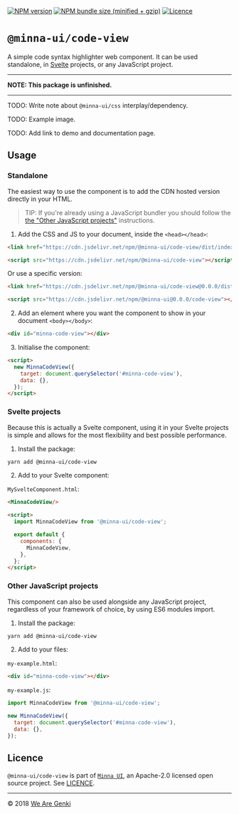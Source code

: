 <!-- markdownlint-disable first-line-h1 ol-prefix -->

[![NPM version](https://img.shields.io/npm/v/@minna-ui/code-view.svg)](https://www.npmjs.com/package/@minna-ui/code-view)
[![NPM bundle size (minified + gzip)](https://img.shields.io/bundlephobia/minzip/@minna-ui/code-view.svg)](https://bundlephobia.com/result?p=@minna-ui/code-view)
[![Licence](https://img.shields.io/npm/l/@minna-ui/code-view.svg)](https://github.com/WeAreGenki/minna-ui/blob/master/LICENCE)

# `@minna-ui/code-view`

A simple code syntax highlighter web component. It can be used standalone, in [Svelte](https://svelte.technology/guide) projects, or any JavaScript project.

-----

**NOTE: This package is unfinished.**

-----

TODO: Write note about `@minna-ui/css` interplay/dependency.

TODO: Example image.

TODO: Add link to demo and documentation page.

## Usage

### Standalone

The easiest way to use the component is to add the CDN hosted version directly in your HTML.

> TIP: If you're already using a JavaScript bundler you should follow the [the "Other JavaScript projects"](#other-javascript-projects) instructions.

1. Add the CSS and JS to your document, inside the `<head></head>`:

```html
<link href="https://cdn.jsdelivr.net/npm/@minna-ui/code-view/dist/index.css" rel="stylesheet"/>

<script src="https://cdn.jsdelivr.net/npm/@minna-ui/code-view"></script>
```

Or use a specific version:

```html
<link href="https://cdn.jsdelivr.net/npm/@minna-ui/code-view@0.0.0/dist/index.css" rel="stylesheet"/>

<script src="https://cdn.jsdelivr.net/npm/@minna-ui@0.0.0/code-view"></script>
```

2. Add an element where you want the component to show in your document `<body></body>`:

```html
<div id="minna-code-view"></div>
```

3. Initialise the component:

```html
<script>
  new MinnaCodeView({
    target: document.querySelector('#minna-code-view'),
    data: {},
  });
</script>
```

### Svelte projects

Because this is actually a Svelte component, using it in your Svelte projects is simple and allows for the most flexibility and best possible performance.

1. Install the package:

```sh
yarn add @minna-ui/code-view
```

2. Add to your Svelte component:

`MySvelteComponent.html`:

```html
<MinnaCodeView/>

<script>
  import MinnaCodeView from '@minna-ui/code-view';

  export default {
    components: {
      MinnaCodeView,
    },
  };
</script>
```

### Other JavaScript projects

This component can also be used alongside any JavaScript project, regardless of your framework of choice, by using ES6 modules import.

1. Install the package:

```sh
yarn add @minna-ui/code-view
```

2. Add to your files:

`my-example.html`:

```html
<div id="minna-code-view"></div>
```

`my-example.js`:

```js
import MinnaCodeView from '@minna-ui/code-view';

new MinnaCodeView({
  target: document.querySelector('#minna-code-view'),
  data: {},
});
```

## Licence

`@minna-ui/code-view` is part of [`Minna UI`](https://github.com/WeAreGenki/minna-ui), an Apache-2.0 licensed open source project. See [LICENCE](https://github.com/WeAreGenki/minna-ui/blob/master/LICENCE).

-----

© 2018 [We Are Genki](https://wearegenki.com)
